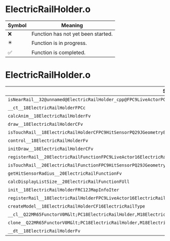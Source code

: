 # ElectricRailHolder.o
| Symbol | Meaning 
| ------------- | ------------- 
| :x: | Function has not yet been started. 
| :eight_pointed_black_star: | Function is in progress. 
| :white_check_mark: | Function is completed. 


# ElectricRailHolder.o
| Symbol | Decompiled? |
| ------------- | ------------- |
| `isNearRail__32@unnamed@ElectricRailHolder_cpp@FPC9LiveActorPC9HitSensorPQ29JGeometry8TVec3&lt;f&gt;PQ29JGeometry8TVec3&lt;f&gt;` | :x: |
| `__ct__18ElectricRailHolderFPCc` | :x: |
| `calcAnim__18ElectricRailHolderFv` | :x: |
| `draw__18ElectricRailHolderCFv` | :x: |
| `isTouchRail__18ElectricRailHolderCFPC9HitSensorPQ29JGeometry8TVec3&lt;f&gt;PQ29JGeometry8TVec3&lt;f&gt;` | :x: |
| `control__18ElectricRailHolderFv` | :x: |
| `initDraw__18ElectricRailHolderCFv` | :x: |
| `registerRail__20ElectricRailFunctionFPC9LiveActor16ElectricRailType` | :x: |
| `isTouchRail__20ElectricRailFunctionFPC9HitSensorPQ29JGeometry8TVec3&lt;f&gt;PQ29JGeometry8TVec3&lt;f&gt;` | :x: |
| `getHitSensorRadius__20ElectricRailFunctionFv` | :x: |
| `calcDisplayListSize__20ElectricRailFunctionFUll` | :x: |
| `init__18ElectricRailHolderFRC12JMapInfoIter` | :x: |
| `registerRail__18ElectricRailHolderFPC9LiveActor16ElectricRailType` | :x: |
| `createModel__18ElectricRailHolderCF16ElectricRailType` | :x: |
| `__cl__Q22MR65FunctorV0M&lt;PC18ElectricRailHolder,M18ElectricRailHolderFPCvPCv_v&gt;CFv` | :x: |
| `clone__Q22MR65FunctorV0M&lt;PC18ElectricRailHolder,M18ElectricRailHolderFPCvPCv_v&gt;CFP7JKRHeap` | :x: |
| `__dt__18ElectricRailHolderFv` | :x: |
